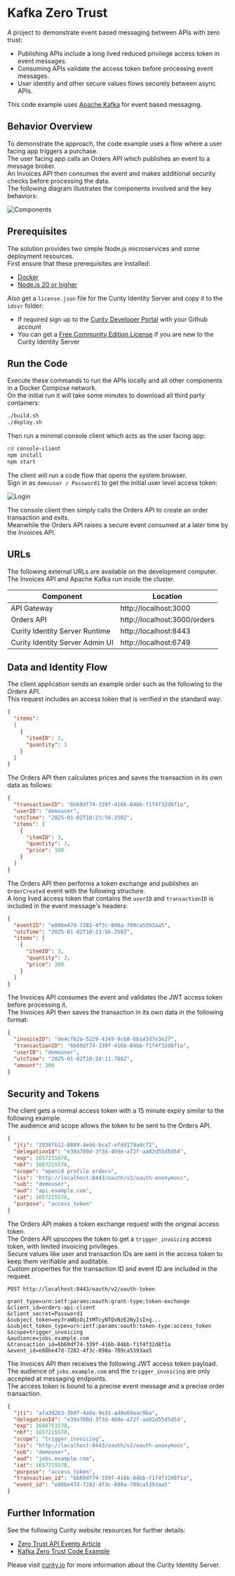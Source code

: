 # Kafka Zero Trust

A project to demonstrate event based messaging between APIs with zero trust:

- Publishing APIs include a long lived reduced privilege access token in event messages.
- Consuming APIs validate the access token before processing event messages.
- User identity and other secure values flows securely between async APIs.

This code example uses [Apache Kafka](https://kafka.apache.org/) for event based messaging.

## Behavior Overview

To demonstrate the approach, the code example uses a flow where a user facing app triggers a purchase.\
The user facing app calls an Orders API which publishes an event to a message broker.\
An Invoices API then consumes the event and makes additional security checks before processing the data.\
The following diagram illustrates the components involved and the key behaviors:

![Components](./doc/components.svg)

## Prerequisites

The solution provides two simple Node.js microservices and some deployment resources.\
First ensure that these prerequisites are installed:

- [Docker](https://www.docker.com/products/docker-desktop/)
- [Node.js 20 or higher](https://nodejs.org/en/download/)

Also get a `license.json` file for the Curity Identity Server and copy it to the `idsvr` folder:

- If required sign up to the [Curity Developer Portal](https://developer.curity.io/) with your Github account
- You can get a [Free Community Edition License](https://curity.io/product/community/) if you are new to the Curity Identity Server

## Run the Code

Execute these commands to run the APIs locally and all other components in a Docker Compose network.\
On the initial run it will take some minutes to download all third party containers:

```bash
./build.sh
./deploy.sh
```

Then run a minimal console client which acts as the user facing app:

```bash
cd console-client
npm install
npm start
```

The client will run a code flow that opens the system browser.\
Sign in as `demouser / Password1` to get the initial user level access token:

![Login](./doc/login.png)

The console client then simply calls the Orders API to create an order transaction and exits.\
Meanwhile the Orders API raises a secure event consumed at a later time by the Invoices API.

## URLs

The following external URLs are available on the development computer.\
The Invoices API and Apache Kafka run inside the cluster.

| Component | Location |
| --------- | -------- |
| API Gateway | http://localhost:3000 |
| Orders API | http://localhost:3000/orders |
| Curity Identity Server Runtime | http://localhost:8443 |
| Curity Identity Server Admin UI | http://localhost:6749 |

## Data and Identity Flow

The client application sends an example order such as the following to the Orders API.\
This request includes an access token that is verified in the standard way:

```json
{
  "items":
  [
    {
      "itemID": 3,
      "quantity": 3
    }
  ]
}
```

The Orders API then calculates prices and saves the transaction in its own data as follows:

```json
{
  "transactionID": "6b69df74-339f-416b-84bb-f1f4f32d8f1a",
  "userID": "demouser",
  "utcTime": "2025-01-02T10:23:56.258Z",
  "items": [
    {
      "itemID": 3,
      "quantity": 3,
      "price": 100
    }
  ]
}
```

The Orders API then performs a token exchange and publishes an `OrderCreated` event with the following structure.\
A long lived access token that contains the `userID` and `transactionID` is included in the event message's headers:

```json
{
  "eventID": "e80be47d-7282-4f3c-898a-709ca5393aa5",
  "utcTime": "2025-01-02T10:23:56.258Z",
  "items": [
    {
      "itemID": 3,
      "quantity": 3,
      "price": 100
    }
  ]
}
```

The Invoices API consumes the event and validates the JWT access token before processing it.\
The Invoices API then saves the transaction in its own data in the following format:

```json
{
  "invoiceID": "de4cf62a-5229-4349-9cb8-6b143d7e3e27",
  "transactionID": "6b69df74-339f-416b-84bb-f1f4f32d8f1a",
  "userID": "demouser",
  "utcTime": "2025-01-02T10:24:11.786Z",
  "amount": 300
}
```

## Security and Tokens

The client gets a normal access token with a 15 minute expiry similar to the following example.\
The audience and scope allows the token to be sent to the Orders API.

```json
{
  "jti": "2038fb12-8089-4ebb-bca7-efdd179adc72",
  "delegationId": "e39a700d-3f3d-469e-a72f-aa02d55d5d54",
  "exp": 1657215870,
  "nbf": 1657215570,
  "scope": "openid profile orders",
  "iss": "http://localhost:8443/oauth/v2/oauth-anonymous",
  "sub": "demouser",
  "aud": "api.example.com",
  "iat": 1657215570,
  "purpose": "access_token"
}
```

The Orders API makes a token exchange request with the original access token.\
The Orders API upscopes the token to get a `trigger_invoicing` access token, with limited invoicing privileges.\
Secure values like user and transaction IDs are sent in the access token to keep them verifiable and auditable.\
Custom properties for the transaction ID and event ID are included in the requeet.

```text
POST http://localhost:8443/oauth/v2/oauth-token

grant_type=urn:ietf:params:oauth:grant-type:token-exchange
&client_id=orders-api-client
&client_secret=Password1
&subject_token=eyJraWQiOiItMTcyNTQxNzE2NyIsIng...
&subject_token_type=urn:ietf:params:oauth:token-type:access_token
&scope=trigger_invoicing
&audience=jobs.example.com
&transaction_id=6b69df74-339f-416b-84bb-f1f4f32d8f1a
&event_id=e80be47d-7282-4f3c-898a-709ca5393aa5
```

The Invoices API then receives the following JWT access token payload.\
The audience of `jobs.example.com` and the `trigger_invoicing` are only accepted at messaging endpoints.\
The access token is bound to a precise event message and a precise order transaction.

```json
{
  "jti": "afa3d2b3-3b97-4a0a-9e31-ad8e69aac9ba",
  "delegationId": "e39a700d-3f3d-469e-a72f-aa02d55d5d54",
  "exp": 1688751570,
  "nbf": 1657215570,
  "scope": "trigger_invoicing",
  "iss": "http://localhost:8443/oauth/v2/oauth-anonymous",
  "sub": "demouser",
  "aud": "jobs.example.com",
  "iat": 1657215570,
  "purpose": "access_token",
  "transaction_id": "6b69df74-339f-416b-84bb-f1f4f32d8f1a",
  "event_id": "e80be47d-7282-4f3c-898a-709ca5393aa5"
}
```

## Further Information

See the following Curity website resources for further details:

- [Zero Trust API Events Article](https://curity.io/resources/learn/zero-trust-api-events)
- [Kafka Zero Trust Code Example](https://curity.io/resources/learn/securing-api-events-using-jwts)

Please visit [curity.io](https://curity.io/) for more information about the Curity Identity Server.
